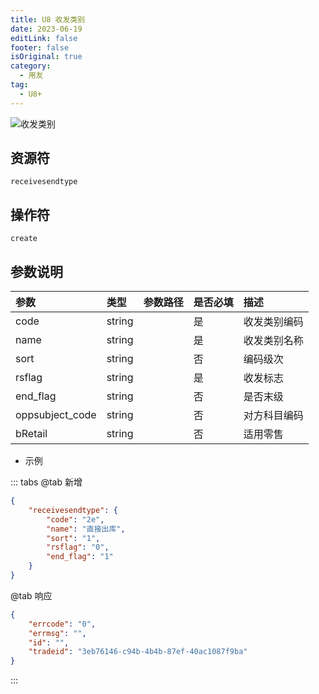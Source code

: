 ```yaml
---
title: U8 收发类别
date: 2023-06-19
editLink: false
footer: false
isOriginal: true
category:
  - 用友
tag:
  - U8+
---
```


![收发类别](https://image.ilyl.life:8443/yonyou/u8/as/receivesendtype.gif)

## 资源符

`receivesendtype`
  
## 操作符

`create`

## 参数说明

|参数|类型|参数路径|是否必填|描述|
|:-|:-|:-|:-|:-|
|code|string||是|收发类别编码|
|name|string||是|收发类别名称|
|sort|string||否|编码级次|
|rsflag|string||是|收发标志|
|end_flag|string||否|是否末级|
|oppsubject_code|string||否|对方科目编码|
|bRetail|string||否|适用零售|

- 示例

::: tabs
@tab 新增

```json
{
    "receivesendtype": {
        "code": "2e",
        "name": "直接出库",
        "sort": "1",
        "rsflag": "0",
        "end_flag": "1"
    }
}
```

@tab 响应

```json
{
    "errcode": "0",
    "errmsg": "",
    "id": "",
    "tradeid": "3eb76146-c94b-4b4b-87ef-40ac1087f9ba"
}
```

:::
